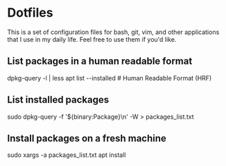 # Dotfiles
This is a set of configuration files for bash, git, vim, and other applications that I use in my daily life. Feel free to use them if you'd like.

## List packages in a human readable format
dpkg-query -l | less
apt list --installed # Human Readable Format (HRF)

## List installed packages
sudo dpkg-query -f '${binary:Package}\n' -W > packages_list.txt

## Install packages on a fresh machine
sudo xargs -a packages_list.txt apt install

